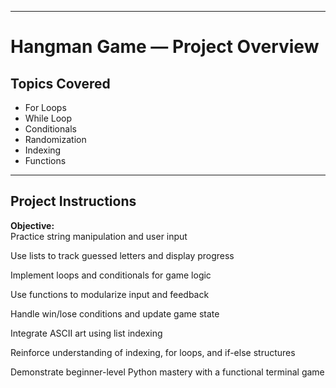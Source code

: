 
---

# Hangman Game — Project Overview

## Topics Covered
- For Loops
- While Loop
- Conditionals
- Randomization
- Indexing
- Functions

---

## Project Instructions

**Objective:**  
Practice string manipulation and user input

Use lists to track guessed letters and display progress

Implement loops and conditionals for game logic

Use functions to modularize input and feedback

Handle win/lose conditions and update game state

Integrate ASCII art using list indexing

Reinforce understanding of indexing, for loops, and if-else structures

Demonstrate beginner-level Python mastery with a functional terminal game








